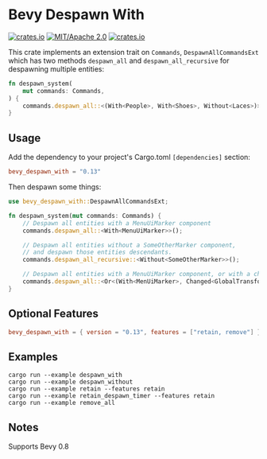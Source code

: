 # Bevy Despawn With

[![crates.io](https://img.shields.io/crates/v/bevy_despawn_with)](https://crates.io/crates/bevy_despawn_with)
[![MIT/Apache 2.0](https://img.shields.io/badge/license-MIT%2FApache-blue.svg)](https://github.com/ickshonpe/bevy_despawn_with)
[![crates.io](https://img.shields.io/crates/d/bevy_despawn_with)](https://crates.io/crates/bevy_despawn_with)

This crate implements an extension trait on `Commands`, `DespawnAllCommandsExt` which has two methods `despawn_all` and `despawn_all_recursive` for despawning multiple entities:

```rust
fn despawn_system(
    mut commands: Commands,
) {
    commands.despawn_all::<(With<People>, With<Shoes>, Without<Laces>)>();
}
```


## Usage

Add the dependency to your project's Cargo.toml `[dependencies]` section:

```toml
bevy_despawn_with = "0.13"
```

Then despawn some things:

```rust
use bevy_despawn_with::DespawnAllCommandsExt;

fn despawn_system(mut commands: Commands) {
    // Despawn all entities with a MenuUiMarker component
    commands.despawn_all::<With<MenuUiMarker>>();

    // Despawn all entities without a SomeOtherMarker component, 
    // and despawn those entities descendants.
    commands.despawn_all_recursive::<Without<SomeOtherMarker>>();

    // Despawn all entities with a MenuUiMarker component, or with a changed GlobalTransform.
    commands.despawn_all::<Or<(With<MenUiMarker>, Changed<GlobalTransform>)>>();
}
```

## Optional Features

```toml
bevy_despawn_with = { version = "0.13", features = ["retain, remove"] }
```

## Examples

```
cargo run --example despawn_with
cargo run --example despawn_without
cargo run --example retain --features retain
cargo run --example retain_despawn_timer --features retain
cargo run --example remove_all
```

## Notes

Supports Bevy 0.8
